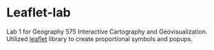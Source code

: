 # Leaflet-lab

Lab 1 for Geography 575 Interactive Cartography and Geovisualization.  Utilized <a href="http://leafletjs.com">leaflet</a> library to create proportional symbols and popups.

  
